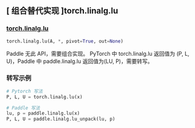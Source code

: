 ## [ 组合替代实现 ]torch.linalg.lu

### [torch.linalg.lu](https://pytorch.org/docs/stable/generated/torch.linalg.lu.html?highlight=torch+linalg+lu#torch.linalg.lu)

```python
torch.linalg.lu(A, *, pivot=True, out=None)
```

Paddle 无此 API，需要组合实现。
PyTorch 中 torch.linalg.lu 返回值为 (P, L, U)，Paddle 中 paddle.linalg.lu 返回值为(LU, P)，需要转写。

### 转写示例

```python
# Pytorch 写法
P, L, U = torch.linalg.lu(x)

# Paddle 写法
lu, p = paddle.linalg.lu(x)
P, L, U = paddle.linalg.lu_unpack(lu, p)
```
